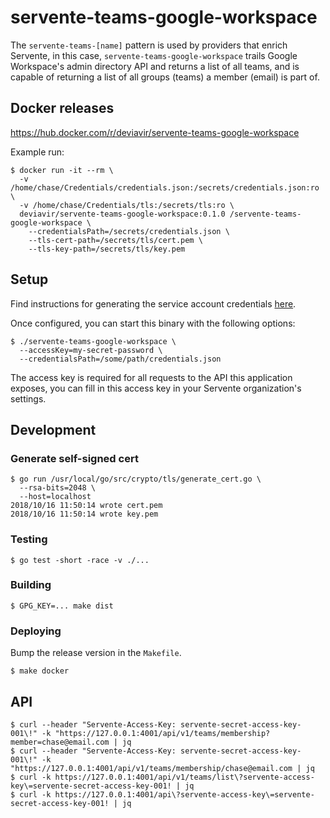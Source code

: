 # servente-teams-google-workspace

The `servente-teams-[name]` pattern is used by providers that enrich Servente,
in this case, `servente-teams-google-workspace` trails Google Workspace's admin
directory API and returns a list of all teams, and is capable of returning a
list of all groups (teams) a member (email) is part of.


## Docker releases

https://hub.docker.com/r/deviavir/servente-teams-google-workspace

Example run:

```
$ docker run -it --rm \
  -v /home/chase/Credentials/credentials.json:/secrets/credentials.json:ro \
  -v /home/chase/Credentials/tls:/secrets/tls:ro \
  deviavir/servente-teams-google-workspace:0.1.0 /servente-teams-google-workspace \
    --credentialsPath=/secrets/credentials.json \
    --tls-cert-path=/secrets/tls/cert.pem \
    --tls-key-path=/secrets/tls/key.pem
```

## Setup

Find instructions for generating the service account credentials
[here](https://developers.google.com/admin-sdk/directory/v1/quickstart/go#step_1_turn_on_the).

Once configured, you can start this binary with the following options:

```
$ ./servente-teams-google-workspace \
  --accessKey=my-secret-password \
  --credentialsPath=/some/path/credentials.json
```

The access key is required for all requests to the API this application exposes,
you can fill in this access key in your Servente organization's settings.

## Development

### Generate self-signed cert

```
$ go run /usr/local/go/src/crypto/tls/generate_cert.go \
  --rsa-bits=2048 \
  --host=localhost
2018/10/16 11:50:14 wrote cert.pem
2018/10/16 11:50:14 wrote key.pem
```

### Testing

```
$ go test -short -race -v ./...
```

### Building

```
$ GPG_KEY=... make dist
```

### Deploying

Bump the release version in the `Makefile`.

```
$ make docker
```

## API

```
$ curl --header "Servente-Access-Key: servente-secret-access-key-001\!" -k "https://127.0.0.1:4001/api/v1/teams/membership?member=chase@email.com | jq
$ curl --header "Servente-Access-Key: servente-secret-access-key-001\!" -k "https://127.0.0.1:4001/api/v1/teams/membership/chase@email.com | jq
$ curl -k https://127.0.0.1:4001/api/v1/teams/list\?servente-access-key\=servente-secret-access-key-001! | jq
$ curl -k https://127.0.0.1:4001/api\?servente-access-key\=servente-secret-access-key-001! | jq
```
